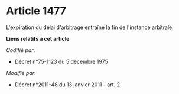 # Article 1477

L'expiration du délai d'arbitrage entraîne la fin de l'instance arbitrale.

**Liens relatifs à cet article**

_Codifié par_:

  - Décret n°75-1123 du 5 décembre 1975

_Modifié par_:

  - Décret n°2011-48 du 13 janvier 2011 - art. 2
